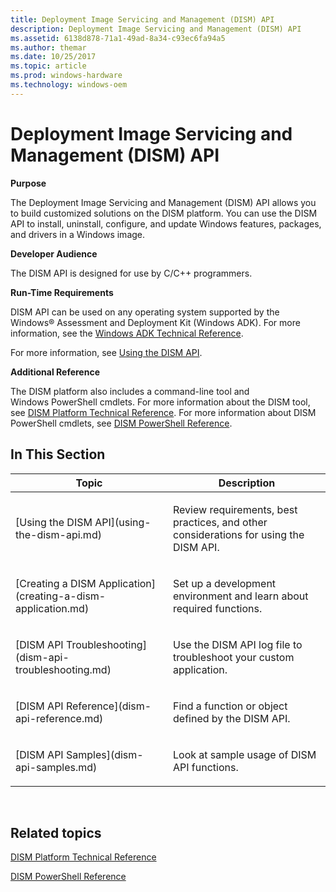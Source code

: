 ```yaml
---
title: Deployment Image Servicing and Management (DISM) API
description: Deployment Image Servicing and Management (DISM) API
ms.assetid: 6138d878-71a1-49ad-8a34-c93ec6fa94a5
ms.author: themar
ms.date: 10/25/2017
ms.topic: article
ms.prod: windows-hardware
ms.technology: windows-oem
---
```


# Deployment Image Servicing and Management (DISM) API


**Purpose**

The Deployment Image Servicing and Management (DISM) API allows you to build customized solutions on the DISM platform. You can use the DISM API to install, uninstall, configure, and update Windows features, packages, and drivers in a Windows image.

**Developer Audience**

The DISM API is designed for use by C/C++ programmers.

**Run-Time Requirements**

DISM API can be used on any operating system supported by the Windows® Assessment and Deployment Kit (Windows ADK). For more information, see the [Windows ADK Technical Reference](http://go.microsoft.com/fwlink/?LinkId=206587).

For more information, see [Using the DISM API](using-the-dism-api.md).

**Additional Reference**

The DISM platform also includes a command-line tool and Windows PowerShell cmdlets. For more information about the DISM tool, see [DISM Platform Technical Reference](http://go.microsoft.com/fwlink/?LinkId=200687). For more information about DISM PowerShell cmdlets, see [DISM PowerShell Reference](http://go.microsoft.com/fwlink/?LinkId=237612).

## <span id="In_This_Section"></span><span id="in_this_section"></span><span id="IN_THIS_SECTION"></span>In This Section


<table>
<colgroup>
<col width="50%" />
<col width="50%" />
</colgroup>
<thead>
<tr class="header">
<th>Topic</th>
<th>Description</th>
</tr>
</thead>
<tbody>
<tr class="odd">
<td><p>[Using the DISM API](using-the-dism-api.md)</p></td>
<td><p>Review requirements, best practices, and other considerations for using the DISM API.</p></td>
</tr>
<tr class="even">
<td><p>[Creating a DISM Application](creating-a-dism-application.md)</p></td>
<td><p>Set up a development environment and learn about required functions.</p></td>
</tr>
<tr class="odd">
<td><p>[DISM API Troubleshooting](dism-api-troubleshooting.md)</p></td>
<td><p>Use the DISM API log file to troubleshoot your custom application.</p></td>
</tr>
<tr class="even">
<td><p>[DISM API Reference](dism-api-reference.md)</p></td>
<td><p>Find a function or object defined by the DISM API.</p></td>
</tr>
<tr class="odd">
<td><p>[DISM API Samples](dism-api-samples.md)</p></td>
<td><p>Look at sample usage of DISM API functions.</p></td>
</tr>
</tbody>
</table>

 

## <span id="related_topics"></span>Related topics


[DISM Platform Technical Reference](http://go.microsoft.com/fwlink/?LinkId=200687)

[DISM PowerShell Reference](http://go.microsoft.com/fwlink/?LinkId=237612)

 

 




